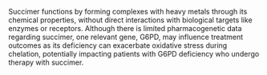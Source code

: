 Succimer functions by forming complexes with heavy metals through its chemical properties, without direct interactions with biological targets like enzymes or receptors. Although there is limited pharmacogenetic data regarding succimer, one relevant gene, G6PD, may influence treatment outcomes as its deficiency can exacerbate oxidative stress during chelation, potentially impacting patients with G6PD deficiency who undergo therapy with succimer.
